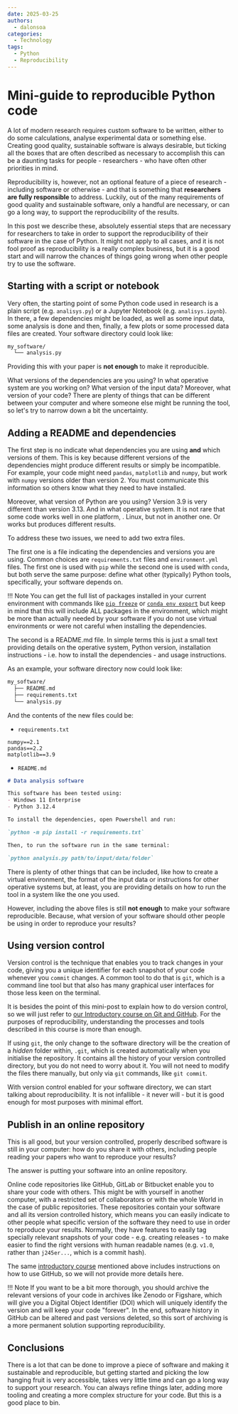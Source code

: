 ```yaml
---
date: 2025-03-25
authors:
  - dalonsoa
categories:
  - Technology
tags:
  - Python
  - Reproducibility
---
```


# Mini-guide to reproducible Python code

A lot of modern research requires custom software to be written, either to do some
calculations, analyse experimental data or something else. Creating good quality, sustainable
software is always desirable, but ticking all the boxes that are often described as
necessary to accomplish this can be a daunting tasks for people - researchers - who have
often other priorities in mind.

Reproducibility is, however, not an optional feature of a piece of research - including
software or otherwise - and that is something that **researchers are fully responsible** to
address. Luckily, out of the many requirements of good quality and sustainable software,
only a handful are necessary, or can go a long way, to support the reproducibility of
the results.

In this post we describe these, absolutely essential steps that are necessary for
researchers to take in order to support the reproducibility of their software in the
case of Python. It might not apply to all cases, and it is not fool proof as
reproducibility is a really complex business, but it is a good start and will narrow the
chances of things going wrong when other people try to use the software.
<!-- more -->

## Starting with a script or notebook

Very often, the starting point of some Python code used in research is a plain script
(e.g. `analisys.py`) or a Jupyter Notebook (e.g. `analisys.ipynb`). In there, a few
dependencies might be loaded, as well as some input data, some analysis is done and
then, finally, a few plots or some processed data files are created. Your software
directory could look like:

```bash
my_software/
  └── analysis.py
```

Providing this with your paper is **not enough** to make it reproducible.

What versions of the dependencies are you using? In what operative system are you
working on? What version of the input data? Moreover, what version of your code? There are plenty
of things that can be different between your computer and where someone else might be
running the tool, so let's try to narrow down a bit the uncertainty.

## Adding a README and dependencies

The first step is no indicate what dependencies you are using **and** which versions of
them. This is key because different versions of the dependencies might produce different
results or simply be incompatible. For example, your code might need `pandas`,
`matplotlib` and `numpy`, but work with `numpy` versions older than version 2. You must
communicate this information so others know what they need to have installed.

Moreover, what version of Python are you using? Version 3.9 is very different than
version 3.13. And in what operative system. It is not rare that some code works well in
one platform, . Linux, but not in another one. Or works but produces different
results.

To address these two issues, we need to add two extra files.

The first one is a file indicating the dependencies and versions you are using. Common
choices are `requirements.txt` files and `environment.yml` files. The first one is used
with `pip` while the second one is used with `conda`, but both serve the same purpose:
define what other (typically) Python tools, specifically, your software depends on.

!!! Note
    You can get the full list of packages installed in your current environment with
    commands like [`pip freeze`](https://pip.pypa.io/en/stable/cli/pip_freeze/) or
    [`conda env export`](https://docs.conda.io/projects/conda/en/latest/commands/env/export.html)
    but keep in mind that this will include ALL packages in the environment, which might
    be more than actually needed by your software if you do not use virtual environments
    or were not careful when installing the dependencies.

The second is a README.md file. In simple terms this is just a small text providing details
on the operative system, Python version, installation instructions - i.e. how to install
the dependencies - and usage instructions.

As an example, your software directory now could look like:

```bash
my_software/
  ├── README.md
  ├── requirements.txt
  └── analysis.py
```

And the contents of the new files could be:

- `requirements.txt`

```text
numpy==2.1
pandas==2.2
matplotlib==3.9
```

- `README.md`

```md
# Data analysis software

This software has been tested using:
- Windows 11 Enterprise
- Python 3.12.4

To install the dependencies, open Powershell and run:

`python -m pip install -r requirements.txt`

Then, to run the software run in the same terminal:

`python analysis.py path/to/input/data/folder`
```

There is plenty of other things that can be included, like how to create a virtual
environment, the format of the input data or instructions for other operative systems
but, at least, you are providing details on how to run the tool in a system like the
one you used.

However, including the above files is still **not enough** to make your software
reproducible. Because, what version of your software should other people be using
in order to reproduce your results?

## Using version control

Version control is the technique that enables you to track changes in your code, giving
you a unique identifier for each snapshot of your code whenever you `commit` changes. A
common tool to do that is `git`, which is a command line tool but that also has many
graphical user interfaces for those less keen on the terminal.

It is besides the point of this mini-post to explain how to do version control, so we
will just refer to [our Introductory course on Git and GitHub](https://imperialcollelondon.github.io/introductory_grad_school_git_course/).
For the purposes of reproducibility, understanding the processes and tools described in
this course is more than enough.

If using `git`, the only change to the software directory will be the creation of a
_hidden_ folder within, `.git`, which is created automatically when you initialise the
repository. It contains all the history of your version controlled directory, but you do
not need to worry about it. You will not need to modify the files there manually, but
only via `git` commands, like `git commit`.

With version control enabled for your software directory, we can start talking about
reproducibility. It is not infallible - it never will - but it is good enough for most
purposes with minimal effort.

## Publish in an online repository

This is all good, but your version controlled, properly described software is still in
your computer: how do you share it with others, including people reading your papers who
want to reproduce your results?

The answer is putting your software into an online repository.

Online code repositories like GitHub, GitLab or Bitbucket enable you to share your code
with others. This might be with yourself in another computer, with a restricted set of
collaborators or with the whole World in the case of public repositories. These
repositories contain your software and all its version controlled history, which means
you can easily indicate to other people what specific version of the software they need
to use in order to reproduce your results. Normally, they have features to easily tag
specially relevant snapshots of your code - e.g. creating releases - to make easier to
find the right versions with human readable names (e.g. `v1.0`, rather than `j245er...`,
which is a commit hash).

The same [introductory course](https://imperialcollelondon.github.io/introductory_grad_school_git_course/)
mentioned above includes instructions on how to use GitHub, so we will not provide more
details here.

!!! Note
    If you want to be a bit more thorough, you should archive the relevant versions of
    your code in archives like Zenodo or Figshare, which will give you a Digital
    Object Identifier (DOI) which will uniquely identify the version and will keep your
    code "forever". In the end, software history in GitHub can be altered and past versions
    deleted, so this sort of archiving is a more permanent solution supporting reproducibility.

## Conclusions

There is a lot that can be done to improve a piece of software and making it sustainable
and reproducible, but getting started and picking the low hanging fruit is very
accessible, takes very little time and can go a long way to support your research. You
can always refine things later, adding more tooling and creating a more complex
structure for your code. But this is a good place to bin.
